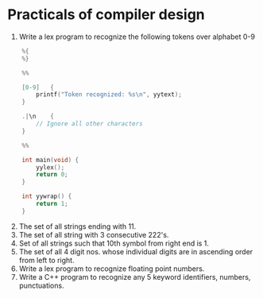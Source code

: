 # Practicals of compiler design

1. Write a lex program to recognize the following tokens over alphabet 0-9

```c
    %{
    %}

    %%

    [0-9]   {
        printf("Token recognized: %s\n", yytext);
    }

    .|\n    {
        // Ignore all other characters
    }

    %%

    int main(void) {
        yylex();
        return 0;
    }

    int yywrap() {
        return 1;
    }
```

2. The set of all strings ending with 11.
3. The set of all string with 3 consecutive 222's.
4. Set of all strings such that 10th symbol from right end is 1.
5. The set of all 4 digit nos. whose individual digits are in ascending order from left to right.
6. Write a lex program to recognize floating point numbers.
7. Write a C++ program to recognize any 5 keyword identifiers, numbers, punctuations.
